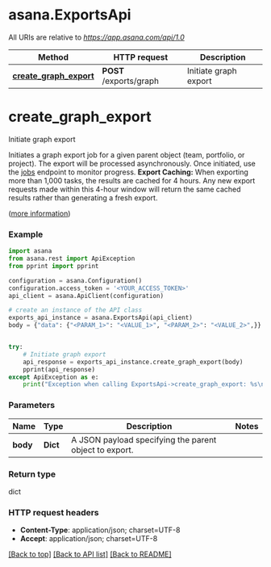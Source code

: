 # asana.ExportsApi

All URIs are relative to *https://app.asana.com/api/1.0*

Method | HTTP request | Description
------------- | ------------- | -------------
[**create_graph_export**](ExportsApi.md#create_graph_export) | **POST** /exports/graph | Initiate graph export

# **create_graph_export**

Initiate graph export

Initiates a graph export job for a given parent object (team, portfolio, or project). The export will be processed asynchronously. Once initiated, use the [jobs](/reference/getjob) endpoint to monitor progress.  **Export Caching:** When exporting more than 1,000 tasks, the results are cached for 4 hours. Any new export requests made within this 4-hour window will return the same cached results rather than generating a fresh export.

([more information](https://developers.asana.com/reference/creategraphexport))

### Example
```python
import asana
from asana.rest import ApiException
from pprint import pprint

configuration = asana.Configuration()
configuration.access_token = '<YOUR_ACCESS_TOKEN>'
api_client = asana.ApiClient(configuration)

# create an instance of the API class
exports_api_instance = asana.ExportsApi(api_client)
body = {"data": {"<PARAM_1>": "<VALUE_1>", "<PARAM_2>": "<VALUE_2>",}} # dict | A JSON payload specifying the parent object to export.


try:
    # Initiate graph export
    api_response = exports_api_instance.create_graph_export(body)
    pprint(api_response)
except ApiException as e:
    print("Exception when calling ExportsApi->create_graph_export: %s\n" % e)
```

### Parameters

Name | Type | Description  | Notes
------------- | ------------- | ------------- | -------------
 **body** | **Dict**| A JSON payload specifying the parent object to export. | 

### Return type

dict

### HTTP request headers

 - **Content-Type**: application/json; charset=UTF-8
 - **Accept**: application/json; charset=UTF-8

[[Back to top]](#) [[Back to API list]](../README.md#documentation-for-api-endpoints) [[Back to README]](../README.md)

